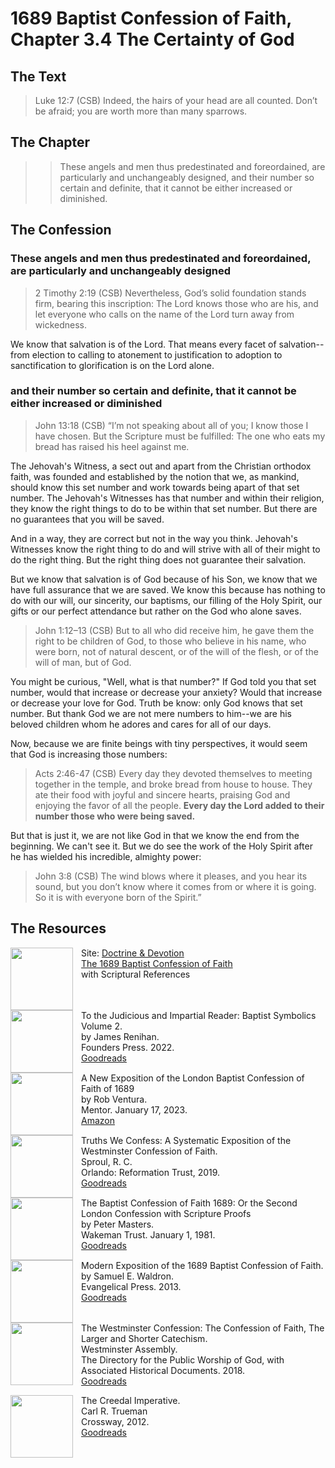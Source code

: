 # 1689 Baptist Confession of Faith, Chapter 3.4 The Certainty of God

## The Text

>Luke 12:7 (CSB) Indeed, the hairs of your head are all counted. Don’t be afraid; you are worth more than many sparrows.

## The Chapter

>>These angels and men thus predestinated and foreordained, are particularly and unchangeably designed, and their number so certain and definite, that it cannot be either increased or diminished.

## The Confession

### These angels and men thus predestinated and foreordained, are particularly and unchangeably designed

>2 Timothy 2:19 (CSB) Nevertheless, God’s solid foundation stands firm, bearing this inscription: The Lord knows those who are his, and let everyone who calls on the name of the Lord turn away from wickedness.

We know that salvation is of the Lord. That means every facet of salvation--from election to calling to atonement to justification to adoption to sanctification to glorification is on the Lord alone.

### and their number so certain and definite, that it cannot be either increased or diminished

>John 13:18 (CSB) “I’m not speaking about all of you; I know those I have chosen. But the Scripture must be fulfilled: The one who eats my bread has raised his heel against me.

The Jehovah's Witness, a sect out and apart from the Christian orthodox faith, was founded and established by the notion that we, as mankind, should know this set number and work towards being apart of that set number. The Jehovah's Witnesses has that number and within their religion, they know the right things to do to be within that set number. But there are no guarantees that you will be saved.

And in a way, they are correct but not in the way you think. Jehovah's Witnesses know the right thing to do and will strive with all of their might to do the right thing. But the right thing does not guarantee their salvation.

But we know that salvation is of God because of his Son, we know that we have full assurance that we are saved. We know this because has nothing to do with our will, our sincerity, our baptisms, our filling of the Holy Spirit, our gifts or our perfect attendance but rather on the God who alone saves.

>John 1:12–13 (CSB) But to all who did receive him, he gave them the right to be children of God, to those who believe in his name, who were born, not of natural descent, or of the will of the flesh, or of the will of man, but of God.

You might be curious, "Well, what is that number?" If God told you that set number, would that increase or decrease your anxiety? Would that increase or decrease your love for God. Truth be know: only God knows that set number. But thank God we are not mere numbers to him--we are his beloved children whom he adores and cares for all of our days.

Now, because we are finite beings with tiny perspectives, it would seem that God is increasing those numbers:

>Acts 2:46-47 (CSB) Every day they devoted themselves to meeting together in the temple, and broke bread from house to house. They ate their food with joyful and sincere hearts, praising God and enjoying the favor of all the people. **Every day the Lord added to their number those who were being saved.**

But that is just it, we are not like God in that we know the end from the beginning. We can't see it. But we do see the work of the Holy Spirit after he has wielded his incredible, almighty power:

>John 3:8 (CSB) The wind blows where it pleases, and you hear its sound, but you don’t know where it comes from or where it is going. So it is with everyone born of the Spirit.”

## The Resources

<img src="/images/dnd-1689-site-logo.png" align="left" width="100" style="padding-right: 10px" />Site: [Doctrine & Devotion](http://www.doctrineanddevotion.com/)  
[The 1689 Baptist Confession of Faith](https://www.the1689confession.com/)  
with Scriptural References

<p style="clear:both;">

<img src="/images/confession-1689-judacious-reader-renihan.png" align="left" width="100" style="padding-right: 10px" />To the Judicious and Impartial Reader: Baptist Symbolics Volume 2.  
by James Renihan.  
Founders Press. 2022.  
[Goodreads](https://www.goodreads.com/book/show/17867976-modern-exposition-of-the-1689-baptist-confession-of-faith)

<p style="clear:both;">

<img src="/images/confession-1689-new-exposition-ventura.jpg" align="left" width="100" style="padding-right: 10px" />A New Exposition of the London Baptist Confession of Faith of 1689    
by Rob Ventura.  
Mentor. January 17, 2023.  
[Amazon](https://www.amazon.com/Exposition-London-Baptist-Confession-Faith/dp/1527108902/ref=asc_df_1527108902/?tag=hyprod-20&linkCode=df0&hvadid=598295323603&hvpos=&hvnetw=g&hvrand=3877532160906942020&hvpone=&hvptwo=&hvqmt=&hvdev=c&hvdvcmdl=&hvlocint=&hvlocphy=9014286&hvtargid=pla-1722666080628&psc=1)

<p style="clear:both;">

<img src="/images/confession-wcf-truths-we-confess-sproul.jpg" align="left" width="100" style="padding-right: 10px" />Truths We Confess: A Systematic Exposition of the Westminster Confession of Faith.  
Sproul, R. C.    
Orlando: Reformation Trust, 2019.  
[Goodreads](https://www.goodreads.com/book/show/50024945-truths-we-confess?ac=1&from_search=true&qid=ssTkBgIFwE&rank=1)

<p style="clear:both;">

<img src="/images/confession-1689-masters.jpg" align="left" width="100" style="padding-right: 10px" />The Baptist Confession of Faith 1689: Or the Second London Confession with Scripture Proofs  
by Peter Masters.  
Wakeman Trust. January 1, 1981.  
[Goodreads](https://www.goodreads.com/book/show/1723671.Baptist_Confession_of_Faith_1689?ac=1&from_search=true&qid=HfdndsOLE6&rank=1)

<p style="clear:both;">

<img src="/images/confession-1689-modern-exposition-waldron.jpg" align="left" width="100" style="padding-right: 10px" />Modern Exposition of the 1689 Baptist Confession of Faith.  
by Samuel E. Waldron.  
Evangelical Press. 2013.  
[Goodreads](https://www.goodreads.com/book/show/17867976-modern-exposition-of-the-1689-baptist-confession-of-faith)

<p style="clear:both;">

<img src="/images/confession-wcf-banner-of-truth.jpg" align="left" width="100" style="padding-right: 10px" />The Westminster Confession: The Confession of Faith, The Larger and Shorter Catechism.  
Westminster Assembly.  
The Directory for the Public Worship of God, with Associated Historical Documents. 2018.   
[Goodreads](https://www.goodreads.com/book/show/39905592-the-westminster-confession?ac=1&from_search=true&qid=oMfahlcldC&rank=1)

<p style="clear:both;">

<img src="/images/book-creedal-imperative-trueman.jpg" align="left" width="100" style="padding-right: 10px" />The Creedal Imperative.  
Carl R. Trueman    
Crossway, 2012.  
[Goodreads](https://www.goodreads.com/book/show/14452976-the-creedal-imperative?ac=1&from_search=true&qid=GTaJVGWwOY&rank=1)

<p style="clear:both;">
